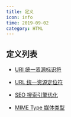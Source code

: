 ```yaml
---
title: 定义
icon: info
time: 2019-09-02
category: HTML
---
```


## 定义列表

- [URI 统一资源标识符](uri.md)

- [URL 统一资源定位符](url.md)

- [SEO 搜索引擎优化](seo.md)

- [MIME Type 媒体类型](mime.md)
